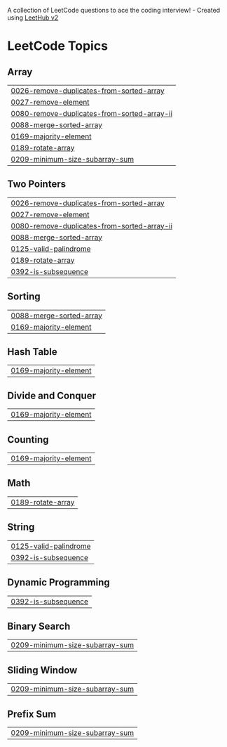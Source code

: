 A collection of LeetCode questions to ace the coding interview! - Created using [LeetHub v2](https://github.com/arunbhardwaj/LeetHub-2.0)
<!---LeetCode Topics Start-->
# LeetCode Topics
## Array
|  |
| ------- |
| [0026-remove-duplicates-from-sorted-array](https://github.com/LightVl/leetcode/tree/master/0026-remove-duplicates-from-sorted-array) |
| [0027-remove-element](https://github.com/LightVl/leetcode/tree/master/0027-remove-element) |
| [0080-remove-duplicates-from-sorted-array-ii](https://github.com/LightVl/leetcode/tree/master/0080-remove-duplicates-from-sorted-array-ii) |
| [0088-merge-sorted-array](https://github.com/LightVl/leetcode/tree/master/0088-merge-sorted-array) |
| [0169-majority-element](https://github.com/LightVl/leetcode/tree/master/0169-majority-element) |
| [0189-rotate-array](https://github.com/LightVl/leetcode/tree/master/0189-rotate-array) |
| [0209-minimum-size-subarray-sum](https://github.com/LightVl/leetcode/tree/master/0209-minimum-size-subarray-sum) |
## Two Pointers
|  |
| ------- |
| [0026-remove-duplicates-from-sorted-array](https://github.com/LightVl/leetcode/tree/master/0026-remove-duplicates-from-sorted-array) |
| [0027-remove-element](https://github.com/LightVl/leetcode/tree/master/0027-remove-element) |
| [0080-remove-duplicates-from-sorted-array-ii](https://github.com/LightVl/leetcode/tree/master/0080-remove-duplicates-from-sorted-array-ii) |
| [0088-merge-sorted-array](https://github.com/LightVl/leetcode/tree/master/0088-merge-sorted-array) |
| [0125-valid-palindrome](https://github.com/LightVl/leetcode/tree/master/0125-valid-palindrome) |
| [0189-rotate-array](https://github.com/LightVl/leetcode/tree/master/0189-rotate-array) |
| [0392-is-subsequence](https://github.com/LightVl/leetcode/tree/master/0392-is-subsequence) |
## Sorting
|  |
| ------- |
| [0088-merge-sorted-array](https://github.com/LightVl/leetcode/tree/master/0088-merge-sorted-array) |
| [0169-majority-element](https://github.com/LightVl/leetcode/tree/master/0169-majority-element) |
## Hash Table
|  |
| ------- |
| [0169-majority-element](https://github.com/LightVl/leetcode/tree/master/0169-majority-element) |
## Divide and Conquer
|  |
| ------- |
| [0169-majority-element](https://github.com/LightVl/leetcode/tree/master/0169-majority-element) |
## Counting
|  |
| ------- |
| [0169-majority-element](https://github.com/LightVl/leetcode/tree/master/0169-majority-element) |
## Math
|  |
| ------- |
| [0189-rotate-array](https://github.com/LightVl/leetcode/tree/master/0189-rotate-array) |
## String
|  |
| ------- |
| [0125-valid-palindrome](https://github.com/LightVl/leetcode/tree/master/0125-valid-palindrome) |
| [0392-is-subsequence](https://github.com/LightVl/leetcode/tree/master/0392-is-subsequence) |
## Dynamic Programming
|  |
| ------- |
| [0392-is-subsequence](https://github.com/LightVl/leetcode/tree/master/0392-is-subsequence) |
## Binary Search
|  |
| ------- |
| [0209-minimum-size-subarray-sum](https://github.com/LightVl/leetcode/tree/master/0209-minimum-size-subarray-sum) |
## Sliding Window
|  |
| ------- |
| [0209-minimum-size-subarray-sum](https://github.com/LightVl/leetcode/tree/master/0209-minimum-size-subarray-sum) |
## Prefix Sum
|  |
| ------- |
| [0209-minimum-size-subarray-sum](https://github.com/LightVl/leetcode/tree/master/0209-minimum-size-subarray-sum) |
<!---LeetCode Topics End-->